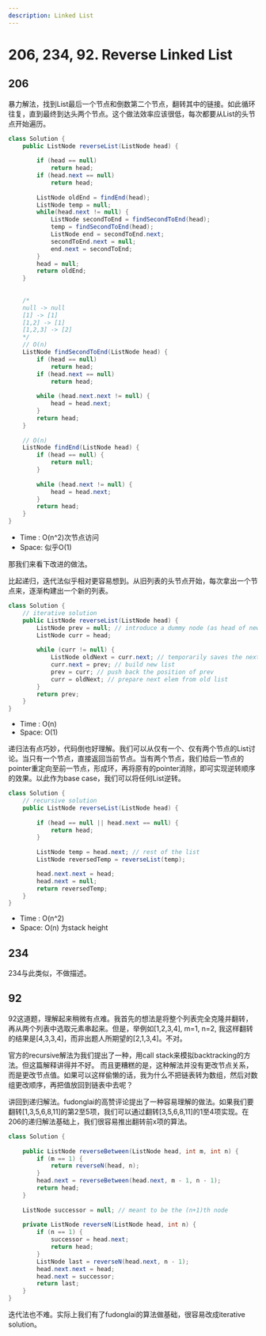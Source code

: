 ```yaml
---
description: Linked List
---
```


# 206, 234, 92. Reverse Linked List

## 206

暴力解法，找到List最后一个节点和倒数第二个节点，翻转其中的链接。如此循环往复，直到最终到达头两个节点。这个做法效率应该很低，每次都要从List的头节点开始遍历。

```java
class Solution {
    public ListNode reverseList(ListNode head) {
        
        if (head == null)
            return head;
        if (head.next == null)
            return head;
        
        ListNode oldEnd = findEnd(head);
        ListNode temp = null;
        while(head.next != null) {
            ListNode secondToEnd = findSecondToEnd(head);
            temp = findSecondToEnd(head);
            ListNode end = secondToEnd.next;
            secondToEnd.next = null;
            end.next = secondToEnd;
        }
        head = null;
        return oldEnd;
    }
    
    
    /* 
    null -> null
    [1] -> [1]
    [1,2] -> [1]
    [1,2,3] -> [2]
    */
    // O(n)
    ListNode findSecondToEnd(ListNode head) {
        if (head == null)
            return head;
        if (head.next == null)
            return head;
        
        while (head.next.next != null) {
            head = head.next;
        }
        return head;
    }
    
    // O(n)
    ListNode findEnd(ListNode head) {
        if (head == null) {
            return null;
        }
        
        while (head.next != null) {
            head = head.next;
        }
        return head;
    }
}
```

* Time : O\(n^2\)次节点访问
* Space: 似乎O\(1\)

那我们来看下改进的做法。

比起递归，迭代法似乎相对更容易想到。从旧列表的头节点开始，每次拿出一个节点来，逐渐构建出一个新的列表。

```java
class Solution {
    // iterative solution
    public ListNode reverseList(ListNode head) {
        ListNode prev = null; // introduce a dummy node (as head of new list)
        ListNode curr = head;
        
        while (curr != null) {
            ListNode oldNext = curr.next; // temporarily saves the next node in old (regular) list
            curr.next = prev; // build new list
            prev = curr; // push back the position of prev
            curr = oldNext; // prepare next elem from old list
        }
        return prev;
    }
}
```

* Time : O\(n\)
* Space: O\(1\)

递归法有点巧妙，代码倒也好理解。我们可以从仅有一个、仅有两个节点的List讨论。当只有一个节点，直接返回当前节点。当有两个节点，我们给后一节点的pointer重定向至前一节点，形成环，再将原有的pointer消除，即可实现逆转顺序的效果。以此作为base case，我们可以将任何List逆转。

```java
class Solution {
    // recursive solution
    public ListNode reverseList(ListNode head) {
        
        if (head == null || head.next == null) {
            return head;
        }
        
        ListNode temp = head.next; // rest of the list
        ListNode reversedTemp = reverseList(temp);

        head.next.next = head;
        head.next = null;
        return reversedTemp;
    }
}
```

* Time : O\(n^2\)
* Space: O\(n\) 为stack height

## 234

234与此类似，不做描述。

## 92

92这道题，理解起来稍微有点难。我首先的想法是将整个列表完全克隆并翻转，再从两个列表中选取元素串起来。但是，举例如\[1,2,3,4\], m=1, n=2, 我这样翻转的结果是\[4,3,3,4\]，而非出题人所期望的\[2,1,3,4\]。不对。

官方的recursive解法为我们提出了一种，用call stack来模拟backtracking的方法。但这篇解释讲得并不好。 而且更糟糕的是，这种解法并没有更改节点关系，而是更改节点值。如果可以这样偷懒的话，我为什么不把链表转为数组，然后对数组更改顺序，再把值放回到链表中去呢？

讲回到递归解法。fudonglai的高赞评论提出了一种容易理解的做法。如果我们要翻转\[1,3,5,6,8,11\]的第2至5项，我们可以通过翻转\[3,5,6,8,11\]的1至4项实现。在206的递归解法基础上，我们很容易推出翻转前x项的算法。

```java
class Solution {
    
    public ListNode reverseBetween(ListNode head, int m, int n) {
        if (m == 1) {
            return reverseN(head, n);
        }
        head.next = reverseBetween(head.next, m - 1, n - 1);
        return head;
    }
    
    ListNode successor = null; // meant to be the (n+1)th node
    
    private ListNode reverseN(ListNode head, int n) {
        if (n == 1) {
            successor = head.next;
            return head;
        }
        ListNode last = reverseN(head.next, n - 1);
        head.next.next = head;
        head.next = successor;
        return last;
    }
}
```

迭代法也不难。实际上我们有了fudonglai的算法做基础，很容易改成iterative solution。






